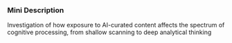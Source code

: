 ### Mini Description

Investigation of how exposure to AI-curated content affects the spectrum of cognitive processing, from shallow scanning to deep analytical thinking

